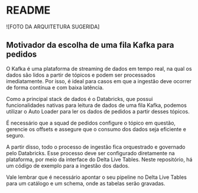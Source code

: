# README

![FOTO DA ARQUITETURA SUGERIDA]

## Motivador da escolha de uma fila Kafka para pedidos

O Kafka é uma plataforma de streaming de dados em tempo real, na qual os dados são lidos a partir de tópicos e podem ser processados imediatamente. Por isso, é ideal para casos em que a ingestão deve ocorrer de forma contínua e com baixa latência.

Como a principal stack de dados é o Databricks, que possui funcionalidades nativas para leitura de dados de uma fila Kafka, podemos utilizar o Auto Loader para ler os dados de pedidos a partir desses tópicos.

É necessário que a squad de pedidos configure o tópico em questão, gerencie os offsets e assegure que o consumo dos dados seja eficiente e seguro.

A partir disso, todo o processo de ingestão fica orquestrado e governado pelo Databricks. Esse processo deve ser configurado diretamente na plataforma, por meio da interface do Delta Live Tables. Neste repositório, há um código de exemplo para a ingestão dos dados.

Vale lembrar que é necessário apontar o seu pipeline no Delta Live Tables para um catálogo e um schema, onde as tabelas serão gravadas.
